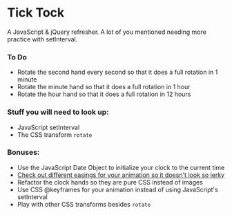 # Tick Tock

A JavaScript & jQuery refresher. A lot of you mentioned needing more practice with setInterval.

### To Do

* Rotate the second hand every second so that it does a full rotation in 1 minute
* Rotate the minute hand so that it does a full rotation in 1 hour
* Rotate the hour hand so that it does a full rotation in 12 hours

### Stuff you will need to look up:

* JavaScript setInterval
* The CSS transform `rotate`

### Bonuses:
* Use the JavaScript Date Object to initialize your clock to the current time
* [Check out different easings for your animation so it doesn't look so jerky](http://easings.net/)
* Refactor the clock hands so they are pure CSS instead of images
* Use CSS @keyframes for your animation instead of using JavaScript's setInterval
* Play with other CSS transforms besides `rotate`
